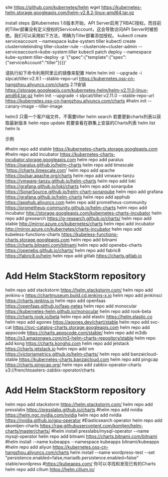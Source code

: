 site https://github.com/kubernetes/helm
wget https://kubernetes-helm.storage.googleapis.com/helm-v2.8.2-linux-amd64.tar.gz

install steps
自Kubernetes 1.6版本开始，API Server启用了RBAC授权。而目前的Tiller部署没有定义授权的ServiceAccount，这会导致访问API Server时被拒绝。我们可以采用如下方法，明确为Tiller部署添加授权。
kubectl create serviceaccount --namespace kube-system tiller
kubectl create clusterrolebinding tiller-cluster-rule --clusterrole=cluster-admin --serviceaccount=kube-system:tiller
kubectl patch deploy --namespace kube-system tiller-deploy -p '{"spec":{"template":{"spec":{"serviceAccount":"tiller"}}}}'

请执行如下命令利用阿里云的镜像来配置 Helm
helm init --upgrade -i slpcat/tiller:v2.9.1 --stable-repo-url https://kubernetes.oss-cn-hangzhou.aliyuncs.com/charts
2.11安装
https://storage.googleapis.com/kubernetes-helm/helm-v2.11.0-linux-amd64.tar.gz
helm init --upgrade -i slpcat/tiller:v2.11.0 --stable-repo-url https://kubernetes.oss-cn-hangzhou.aliyuncs.com/charts
#helm init --canary-image --tiller-image 

helm3 只需一个客户端文件，不需要tiller
helm search
若要更新charts列表以获取最新版本
helm repo update 
若要查看在群集上安装的Charts列表
helm list 
helm ls

示例

#helm repo add stable https://kubernetes-charts.storage.googleapis.com
#helm repo add incubator https://kubernetes-charts-incubator.storage.googleapis.com
helm repo add paralus https://paralus.github.io/helm-charts
helm repo add timescale 'https://charts.timescale.com'
helm repo add apache https://pulsar.apache.org/charts
helm repo add vmware-tanzu https://vmware-tanzu.github.io/helm-charts
helm repo add loki https://grafana.github.io/loki/charts
helm repo add sonarqube https://SonarSource.github.io/helm-chart-sonarqube
helm repo add grafana https://grafana.github.io/helm-charts
helm repo add apphub https://apphub.aliyuncs.com
helm repo add prometheus-community https://prometheus-community.github.io/helm-charts
helm repo add incubator http://storage.googleapis.com/kubernetes-charts-incubator
helm repo add gresearch https://g-research.github.io/charts/
helm repo add stable http://mirror.azure.cn/kubernetes/charts
helm repo add incubator http://mirror.azure.cn/kubernetes/charts-incubator
helm repo add kubeless-functions-charts https://kubeless-functions-charts.storage.googleapis.com
helm repo add bitnami https://charts.bitnami.com/bitnami
helm repo add openebs-charts https://openebs.github.io/charts/
helm repo add fabric8 https://fabric8.io/helm
helm repo add gitlab https://charts.gitlab.io
# Add Helm StackStorm repository
helm repo add stackstorm https://helm.stackstorm.com/
helm repo add jenkins-x	https://chartmuseum.build.cd.jenkins-x.io
helm repo add jenkinsci https://charts.jenkins.io
helm repo add openfaas https://openfaas.github.io/faas-netes
helm repo add monocular https://kubernetes-helm.github.io/monocular
helm repo add rook-beta https://charts.rook.io/beta
helm repo add elastic https://helm.elastic.co
helm repo add agones https://agones.dev/chart/stable
helm repo add svc-cat https://svc-catalog-charts.storage.googleapis.com
helm repo add appscode https://charts.appscode.com/stable/
helm repo add m3db https://s3.amazonaws.com/m3-helm-charts-repository/stable
helm repo add kong https://charts.konghq.com
helm repo add jetstack https://charts.jetstack.io
helm repo add vm https://victoriametrics.github.io/helm-charts/
helm repo add banzaicloud-stable https://kubernetes-charts.banzaicloud.com
helm repo add pingcap https://charts.pingcap.org/
helm repo add zabbix-operator-charts s3://frenchtoasters-zabbix-operator/charts


# Add Helm StackStorm repository
helm repo add stackstorm https://helm.stackstorm.com/
helm repo add presslabs https://presslabs.github.io/charts
#helm repo add nvidia https://helm.ngc.nvidia.com/nvidia
helm repo add nvidia https://nvidia.github.io/gpu-operator
#Elasticsearch operator
helm repo add akomljen-charts https://raw.githubusercontent.com/komljen/helm-charts/master/charts/
#helm install presslabs/mysql-operator --name mysql-operator
helm repo add bitnami https://charts.bitnami.com/bitnami
#helm install --name kubeapps --namespace kubeapps bitnami/kubeapps
#helm repo add aliyun https://kubernetes.oss-cn-hangzhou.aliyuncs.com/charts
helm install --name wordpress-test --set "persistence.enabled=false,mariadb.persistence.enabled=false" stable/wordpress
#https://kubeapps.com/ 你可以寻找和发现已有的Charts
helm repo add cilium https://helm.cilium.io/
